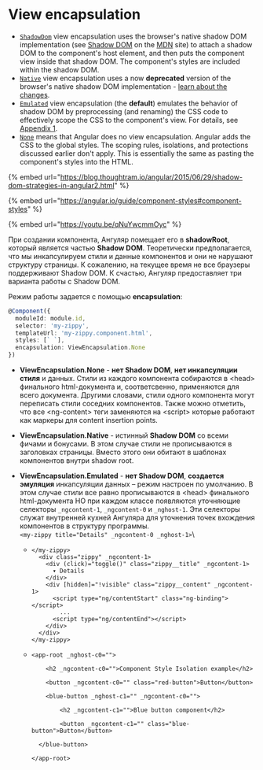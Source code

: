 # View encapsulation

* [`ShadowDom`](https://angular.io/api/core/ViewEncapsulation#ShadowDom) view encapsulation uses the browser's native shadow DOM implementation (see [Shadow DOM](https://developer.mozilla.org/en-US/docs/Web/Web\_Components/Shadow\_DOM) on the [MDN](https://developer.mozilla.org) site) to attach a shadow DOM to the component's host element, and then puts the component view inside that shadow DOM. The component's styles are included within the shadow DOM.
* [`Native`](https://angular.io/api/core/ViewEncapsulation#Native) view encapsulation uses a now **deprecated** version of the browser's native shadow DOM implementation - [learn about the changes](https://hayato.io/2016/shadowdomv1/).
* [`Emulated`](https://angular.io/api/core/ViewEncapsulation#Emulated) view encapsulation (the **default**) emulates the behavior of shadow DOM by preprocessing (and renaming) the CSS code to effectively scope the CSS to the component's view. For details, see [Appendix 1](https://angular.io/guide/component-styles#inspect-generated-css).
* [`None`](https://angular.io/api/core/ViewEncapsulation#None) means that Angular does no view encapsulation. Angular adds the CSS to the global styles. The scoping rules, isolations, and protections discussed earlier don't apply. This is essentially the same as pasting the component's styles into the HTML.

{% embed url="https://blog.thoughtram.io/angular/2015/06/29/shadow-dom-strategies-in-angular2.html" %}

{% embed url="https://angular.io/guide/component-styles#component-styles" %}

{% embed url="https://youtu.be/qNuYwcmmOyc" %}

При создании компонента, Ангуляр помещает его в **shadowRoot**, который является частью **Shadow DOМ**. Теоретически предполагается, что мы инкапсулируем стили и данные компонентов и они не нарушают структуру страницы. К сожалению, на текущее время не все браузеры поддерживают Shadow DOМ. К счастью, Ангуляр предоставляет три варианта работы с  Shadow DOМ.

Режим работы задается с помощью **encapsulation**:

```typescript
@Component({
  moduleId: module.id,
  selector: 'my-zippy',
  templateUrl: 'my-zippy.component.html',
  styles: [` `],
  encapsulation: ViewEncapsulation.None
})
```

* **ViewEncapsulation.None** - **нет Shadow DOM**, **нет инкапсуляции стиля** и данных. Стили из каждого компонента собираются в \<head> финального html-документа и, соответсвенно, применяются для всего документа. Другими словами, стили одного компонента могут переписать стили соседних компонентов. Также можно отметить, что все \<ng-content> теги заменяются на \<script> которые работают как маркеры для content insertion points.
* **ViewEncapsulation.Native** - истинный **Shadow DOM** со всеми фичами и бонусами. В этом случае стили не прописываются в заголовках страницы. Вместо этого они обитают в шаблонах компонентов внутри shadow root.
* **ViewEncapsulation.Emulated** - **нет Shadow DOM**, **создается эмуляция** инкапсуляции данных – режим настроен по умолчанию. В этом случае стили все равно прописываются в \<head> финального html-документа НО при каждом классе появляются уточняющие селекторы  `_ngcontent-1`, `_ngcontent-0` и `_nghost-1`. Эти селекторы служат внутренней кухней Ангуляра для уточнения точек вхождения компонентов в структуру программы.\
  `<my-zippy title="Details" _ngcontent-0 _nghost-1>`\

  * ```markup
    </my-zippy>
      <div class="zippy" _ngcontent-1>
        <div (click)="toggle()" class="zippy__title" _ngcontent-1>
          ▾ Details
        </div>
        <div [hidden]="!visible" class="zippy__content" _ngcontent-1>
          <script type="ng/contentStart" class="ng-binding"></script>
            ...
          <script type="ng/contentEnd"></script>
        </div>
      </div>
    </my-zippy>
    ```
  * ```markup
    <app-root _nghost-c0="">

        <h2 _ngcontent-c0="">Component Style Isolation example</h2>

        <button _ngcontent-c0="" class="red-button">Button</button>

        <blue-button _nghost-c1="" _ngcontent-c0="">
          
            <h2 _ngcontent-c1="">Blue button component</h2>

            <button _ngcontent-c1="" class="blue-button">Button</button>
          
      </blue-button>

    </app-root>
    ```
